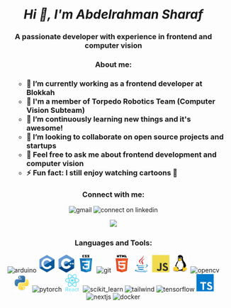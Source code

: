 <div align="center">
<h1 align="center"><i>Hi 👋, I'm Abdelrahman Sharaf</i></h1>
<h3 align="center">A passionate developer with experience in frontend and computer vision</h3>
<h3>About me:<h3>
<ul align="left">

-   🔭 I’m currently working as a **frontend developer at Blokkah**
-   🤖 I'm a member of  **Torpedo Robotics Team** (Computer Vision Subteam)
-   🌱 I’m continuously learning new things and it's **awesome**!
-   🤝 I’m looking to collaborate on **open source projects** and **startups**
-   💬 Feel free to ask me about **frontend development** and **computer vision**
-   ⚡ Fun fact: I still enjoy watching **cartoons** 🤩



</ul>

<h3>Connect with me:</h3>
<p>
    <a style="text-decoration:none;" href="mailto:eng.abdelrahman.sharaf@gmail.com"><img src="https://img.shields.io/badge/Gmail-%23EA4335?style=flat&logo=gmail&logoColor=white" alt="gmail" height="30px"></a>
    <a style="text-decoration:none;" href="https://linkedin.com/in/eng-abdelrahman-sharaf"><img
            src="https://custom-icon-badges.demolab.com/badge/LinkedIn-0A66C2?logo=linkedin-white&logoColor=fff" alt="connect on linkedin" height="30px"></a>
</p>

<div > <img src="https://github-readme-stats-abdelrahman-mostafa-kamels-projects.vercel.app/api/top-langs/?username=eng-abdelrahman-sharaf&size_weight=0.5&count_weight=0.5&layout=donut-vertical&hide=cmake"/></div>

<h3 >Languages and Tools:</h3>
<p >
    <a style="text-decoration:none;" href="https://www.arduino.cc/"  rel="noreferrer">
        <img src="https://cdn.worldvectorlogo.com/logos/arduino-1.svg" alt="arduino" width="40" height="40" />
    </a>
    <a style="text-decoration:none;" href="https://www.cprogramming.com/"  rel="noreferrer">
        <img src="https://raw.githubusercontent.com/devicons/devicon/master/icons/c/c-original.svg" alt="c" width="40"
            height="40" />
    </a>
    <a style="text-decoration:none;" href="https://www.w3schools.com/cpp/"  rel="noreferrer">
        <img src="https://raw.githubusercontent.com/devicons/devicon/master/icons/cplusplus/cplusplus-original.svg"
            alt="cplusplus" width="40" height="40" />
    </a>
    <a style="text-decoration:none;" href="https://www.w3schools.com/css/"  rel="noreferrer">
        <img src="https://raw.githubusercontent.com/devicons/devicon/master/icons/css3/css3-original-wordmark.svg"
            alt="css3" width="40" height="40" />
    </a>
    <a style="text-decoration:none;" href="https://git-scm.com/"  rel="noreferrer">
        <img src="https://www.vectorlogo.zone/logos/git-scm/git-scm-icon.svg" alt="git" width="40" height="40" />
    </a>
    <a style="text-decoration:none;" href="https://html.spec.whatwg.org/multipage/"  rel="noreferrer">
        <img src="https://raw.githubusercontent.com/devicons/devicon/master/icons/html5/html5-original-wordmark.svg"
            alt="html5" width="40" height="40" />
    </a>
    <a style="text-decoration:none;" href="https://dev.java/learn/getting-started/"  rel="noreferrer">
        <img src="https://raw.githubusercontent.com/devicons/devicon/master/icons/java/java-original.svg" alt="java"
            width="40" height="40" />
    </a>
    <a style="text-decoration:none;" href="https://developer.mozilla.org/en-US/docs/Web/JavaScript"  rel="noreferrer">
        <img src="https://raw.githubusercontent.com/devicons/devicon/master/icons/javascript/javascript-original.svg"
            alt="javascript" width="40" height="40" />
    </a>
    <a style="text-decoration:none;" href="https://www.linux.org/"  rel="noreferrer">
        <img src="https://raw.githubusercontent.com/devicons/devicon/master/icons/linux/linux-original.svg" alt="linux"
            width="40" height="40" />
    </a>
    <a style="text-decoration:none;" href="https://opencv.org/"  rel="noreferrer">
        <img src="https://www.vectorlogo.zone/logos/opencv/opencv-icon.svg" alt="opencv" width="40" height="40" />
    </a>
    <a style="text-decoration:none;" href="https://www.python.org"  rel="noreferrer">
        <img src="https://raw.githubusercontent.com/devicons/devicon/master/icons/python/python-original.svg"
            alt="python" width="40" height="40" />
    </a>
    <a style="text-decoration:none;" href="https://pytorch.org/"  rel="noreferrer">
        <img src="https://www.vectorlogo.zone/logos/pytorch/pytorch-icon.svg" alt="pytorch" width="40" height="40" />
    </a>
    <a style="text-decoration:none;" href="https://reactjs.org/"  rel="noreferrer">
        <img src="https://raw.githubusercontent.com/devicons/devicon/master/icons/react/react-original-wordmark.svg"
            alt="react" width="40" height="40" />
    </a>
    <a style="text-decoration:none;" href="https://scikit-learn.org/"  rel="noreferrer">
        <img src="https://upload.wikimedia.org/wikipedia/commons/0/05/Scikit_learn_logo_small.svg" alt="scikit_learn"
            width="40" height="40" />
    </a>
    <a style="text-decoration:none;" href="https://tailwindcss.com/"  rel="noreferrer">
        <img src="https://www.vectorlogo.zone/logos/tailwindcss/tailwindcss-icon.svg" alt="tailwind" width="40"
            height="40" />
    </a>
    <a style="text-decoration:none;" href="https://www.tensorflow.org"  rel="noreferrer">
        <img src="https://www.vectorlogo.zone/logos/tensorflow/tensorflow-icon.svg" alt="tensorflow" width="40"
            height="40" />
    </a>
    <a style="text-decoration:none;" href="https://www.typescriptlang.org/"  rel="noreferrer">
        <img src="https://raw.githubusercontent.com/devicons/devicon/master/icons/typescript/typescript-original.svg"
            alt="typescript" width="40" height="40" />
    </a>
    <a style="text-decoration:none;" href="https://www.nextjs.org/"  rel="noreferrer">
        <img src="https://www.vectorlogo.zone/logos/nextjs/nextjs-icon.svg" alt="nextjs" width="40" height="40" />
    </a>
    <a style="text-decoration:none;" href="https://www.docker.com/"  rel="noreferrer">
        <img src="https://www.vectorlogo.zone/logos/docker/docker-tile.svg" alt="docker" width="40" height="40" />
    </a>

</p>
</div>
